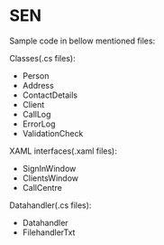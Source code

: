 # SEN
Sample code in bellow mentioned files:

Classes(.cs files):
  - Person
  - Address
  - ContactDetails
  - Client
  - CallLog
  - ErrorLog
  - ValidationCheck

XAML interfaces(.xaml files):
  - SignInWindow
  - ClientsWindow
  - CallCentre

Datahandler(.cs files):
  - Datahandler
  - FilehandlerTxt
